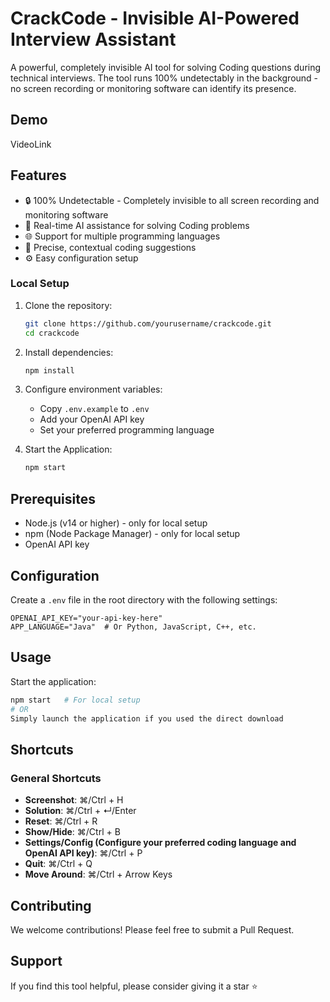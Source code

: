 # CrackCode - Invisible AI-Powered Interview Assistant

A powerful, completely invisible AI tool for solving Coding questions during technical interviews. The tool runs 100% undetectably in the background - no screen recording or monitoring software can identify its presence.

## Demo
 VideoLink

## Features

- 🔒 100% Undetectable - Completely invisible to all screen recording and monitoring software
- 🤖 Real-time AI assistance for solving Coding problems
- 🌐 Support for multiple programming languages
- 🎯 Precise, contextual coding suggestions
- ⚙️ Easy configuration setup


### Local Setup

1. Clone the repository:
   ```bash
   git clone https://github.com/yourusername/crackcode.git
   cd crackcode
   ```

2. Install dependencies:
   ```bash
   npm install
   ```

3. Configure environment variables:
   - Copy `.env.example` to `.env`
   - Add your OpenAI API key
   - Set your preferred programming language

4. Start the Application:
    ```bash
   npm start
   ```
    

## Prerequisites

- Node.js (v14 or higher) - only for local setup
- npm (Node Package Manager) - only for local setup
- OpenAI API key

## Configuration

Create a `.env` file in the root directory with the following settings:
```env
OPENAI_API_KEY="your-api-key-here"
APP_LANGUAGE="Java"  # Or Python, JavaScript, C++, etc.
```

## Usage

   Start the application:
   ```bash
   npm start   # For local setup
   # OR
   Simply launch the application if you used the direct download
   ```

## Shortcuts

### General Shortcuts

- **Screenshot**: ⌘/Ctrl + H
- **Solution**: ⌘/Ctrl + ↵/Enter
- **Reset**: ⌘/Ctrl + R
- **Show/Hide**: ⌘/Ctrl + B
- **Settings/Config (Configure your preferred coding language and OpenAI API key)**: ⌘/Ctrl + P 
- **Quit**: ⌘/Ctrl + Q
- **Move Around**: ⌘/Ctrl + Arrow Keys

## Contributing
We welcome contributions! Please feel free to submit a Pull Request.

## Support
If you find this tool helpful, please consider giving it a star ⭐️
